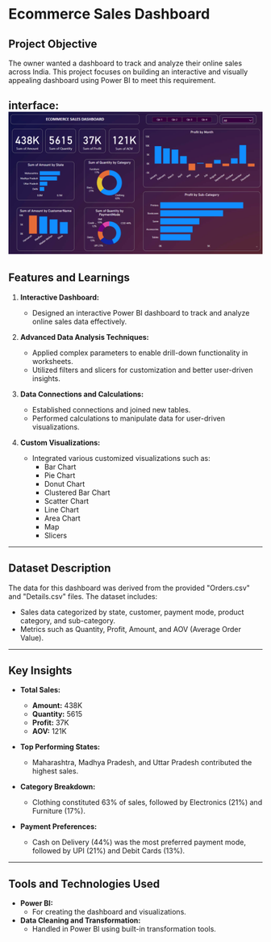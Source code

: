 # Ecommerce Sales Dashboard

## Project Objective
The owner wanted a dashboard to track and analyze their online sales across India. This project focuses on building an interactive and visually appealing dashboard using Power BI to meet this requirement.

interface:  
![Demo Screenshot](https://github.com/navinbhagat322/POWERBI-ECOMMERCE-SALES-DASHBOARD/blob/main/OutlookImage.png)
---

## Features and Learnings

1. **Interactive Dashboard:**
   - Designed an interactive Power BI dashboard to track and analyze online sales data effectively.

2. **Advanced Data Analysis Techniques:**
   - Applied complex parameters to enable drill-down functionality in worksheets.
   - Utilized filters and slicers for customization and better user-driven insights.

3. **Data Connections and Calculations:**
   - Established connections and joined new tables.
   - Performed calculations to manipulate data for user-driven visualizations.

4. **Custom Visualizations:**
   - Integrated various customized visualizations such as:
     - Bar Chart
     - Pie Chart
     - Donut Chart
     - Clustered Bar Chart
     - Scatter Chart
     - Line Chart
     - Area Chart
     - Map
     - Slicers

---

## Dataset Description
The data for this dashboard was derived from the provided "Orders.csv" and "Details.csv" files. The dataset includes:
- Sales data categorized by state, customer, payment mode, product category, and sub-category.
- Metrics such as Quantity, Profit, Amount, and AOV (Average Order Value).

---

## Key Insights
- **Total Sales:**
  - **Amount:** 438K  
  - **Quantity:** 5615  
  - **Profit:** 37K  
  - **AOV:** 121K

- **Top Performing States:**
  - Maharashtra, Madhya Pradesh, and Uttar Pradesh contributed the highest sales.

- **Category Breakdown:**
  - Clothing constituted 63% of sales, followed by Electronics (21%) and Furniture (17%).

- **Payment Preferences:**
  - Cash on Delivery (44%) was the most preferred payment mode, followed by UPI (21%) and Debit Cards (13%).

---

## Tools and Technologies Used
- **Power BI:**
  - For creating the dashboard and visualizations.
- **Data Cleaning and Transformation:**
  - Handled in Power BI using built-in transformation tools.



